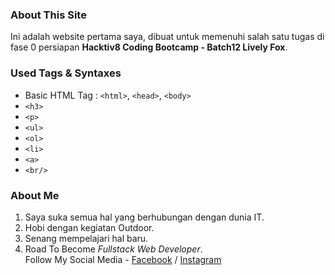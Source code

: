 ### About This Site
Ini adalah website pertama saya, dibuat untuk memenuhi salah satu tugas di fase 0 persiapan **Hacktiv8 Coding Bootcamp - Batch12 Lively Fox**.

### Used Tags & Syntaxes
* Basic HTML Tag : `<html>`, `<head>`, `<body>`
* `<h3>`
* `<p>`
* `<ul>`
* `<ol>`
* `<li>`
* `<a>`
* `<br/>`

### About Me
1. Saya suka semua hal yang berhubungan dengan dunia IT.
2. Hobi dengan kegiatan Outdoor.
3. Senang mempelajari hal baru.
4. Road To Become *Fullstack Web Developer*.   
Follow My Social Media - [Facebook](https://www.facebook.com/nandiraspatur) / [Instagram](https://www.instagram.com/nandiraspatur)
